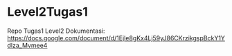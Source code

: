 # Level2Tugas1
Repo Tugas1 Level2
Dokumentasi: https://docs.google.com/document/d/1Ejle8gKx4Lj59yJ86CKrzikgspBckY1Ydlza_Mvmee4
